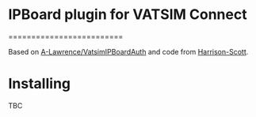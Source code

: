 # IPBoard plugin for VATSIM Connect
=========================

Based on [A-Lawrence/VatsimIPBoardAuth](https://github.com/A-Lawrence/VatsimIPBoardAuth) and code from [Harrison-Scott](https://github.com/Harrison-Scott).

Installing
==========

TBC

    


